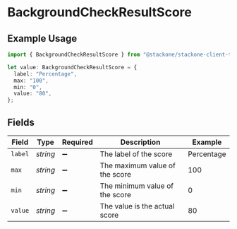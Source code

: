 # BackgroundCheckResultScore

## Example Usage

```typescript
import { BackgroundCheckResultScore } from "@stackone/stackone-client-ts/sdk/models/shared";

let value: BackgroundCheckResultScore = {
  label: "Percentage",
  max: "100",
  min: "0",
  value: "80",
};
```

## Fields

| Field                          | Type                           | Required                       | Description                    | Example                        |
| ------------------------------ | ------------------------------ | ------------------------------ | ------------------------------ | ------------------------------ |
| `label`                        | *string*                       | :heavy_minus_sign:             | The label of the score         | Percentage                     |
| `max`                          | *string*                       | :heavy_minus_sign:             | The maximum value of the score | 100                            |
| `min`                          | *string*                       | :heavy_minus_sign:             | The minimum value of the score | 0                              |
| `value`                        | *string*                       | :heavy_minus_sign:             | The value is the actual score  | 80                             |